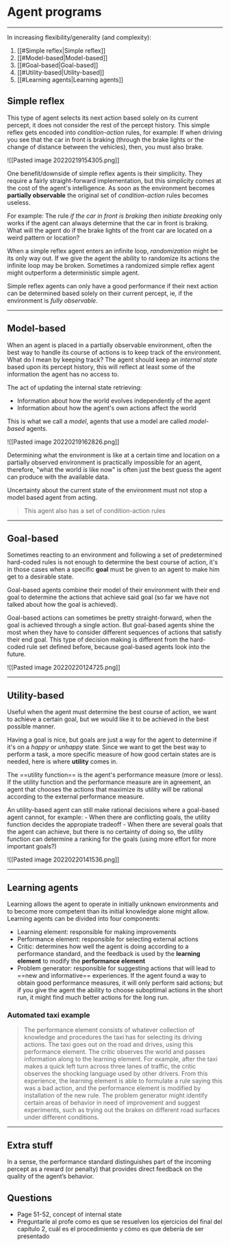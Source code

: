 # Agent programs
---

In increasing flexibility/generality (and complexity):
1. [[#Simple reflex|Simple reflex]]
1. [[#Model-based|Model-based]]
1. [[#Goal-based|Goal-based]]
1. [[#Utility-based|Utility-based]]
1. [[#Learning agents|Learning agents]]

## Simple reflex

This type of agent selects its next action based solely on its current percept, it does not consider the rest of the percept history. This simple reflex gets encoded into _condition-action_ rules, for example: If when driving you see that the car in front is braking (through the brake lights or the change of distance between the vehicles), then, you must also brake.

![[Pasted image 20220219154305.png]]

One benefit/downside of simple reflex agents is their simplicity. They require a fairly straight-forward implementation, but this simplicity comes at the cost of the agent's intelligence. As soon as the environment becomes **partially observable** the original set of _condition-action_ rules becomes useless. 

For example: The rule _if the car in front is braking then initiate breaking_ only works if the agent can always determine that the car in front is braking. What will the agent do if the brake lights of the front car are located on a weird pattern or location?

When a simple reflex agent enters an infinite loop, _randomization_ might be its only way out. If we give the agent the ability to randomize its actions the infinite loop may be broken. Sometimes a randomized simple reflex agent might outperform a deterministic simple agent.

Simple reflex agents can only have a good performance if their next action can be determined based solely on their current percept, ie, if the environment is _fully observable_.

---

## Model-based

When an agent is placed in a partially observable environment, often the best way to handle its course of actions is to keep track of the environment. What do I mean by keeping track? The agent should keep an _internal state_ based upon its percept history, this will reflect at least some of the information the agent has no access to.

The act of updating the internal state retrieving:
- Information about how the world evolves independently of the agent
- Information about how the agent's own actions affect the world

This is what we call a _model_, agents that use a model are called _model-based_ agents.

![[Pasted image 20220219162826.png]]

Determining what the environment is like at a certain time and location on a partially observed environment is practically impossible for an agent, therefore, "what the world _is_ like now" is often just the best guess the agent can produce with the available data.

Uncertainty about the current state of the environment must not stop a model based agent from acting.

> This agent also has a set of condition-action rules

---

## Goal-based

Sometimes reacting to an environment and following a set of predetermined hard-coded rules is not enough to determine the best course of action, it's in those cases when a specific **goal** must be given to an agent to make him get to a desirable state.

Goal-based agents combine their model of their environment with their end goal to determine the actions that achieve said goal (so far we have not talked about how the goal is achieved).

Goal-based actions can sometimes be pretty straight-forward, when the goal is achieved through a single action. But goal-based agents shine the most when they have to consider different sequences of actions that satisfy their end goal. This type of decision making is different from the hard-coded rule set defined before, because goal-based agents look into the future.

![[Pasted image 20220220124725.png]]

---

## Utility-based

Useful when the agent must determine the best course of action, we want to achieve a certain goal, but we would like it to be achieved in the best possible manner.

Having a goal is nice, but goals are just a way for the agent to determine if it's on a _happy_ or _unhappy_ state. Since we want to get the best way to perform a task, a more specific measure of how good certain states are is needed, here is where **utility** comes in.

The ==utility function== is the agent's performance measure (more or less). If the utility function and the performance measure are in agreement, an agent that chooses the actions that maximize its utility will be rational according to the external performance measure.

An utility-based agent can still make rational decisions where a goal-based agent cannot, for example:
	- When there are conflicting goals, the utility function decides the appropiate tradeoff
	- When there are several goals that the agent can achieve, but there is no certainty of doing so, the utility function can determine a ranking for the goals (using more effort for more important goals?)

![[Pasted image 20220220141536.png]]

---

## Learning agents

Learning allows the agent to operate in initially unknown environments and to become more competent than its initial knowledge alone might allow. Learning agents can be divided into four components:

- Learning element: responsible for making improvements
- Performance element: responsible for selecting external actions
- Critic: determines how well the agent is doing according to a performance standard, and the feedback is used by the **learning element** to modify the **performance element**
- Problem generator: responsible for suggesting actions that will lead to ==new and informative== experiences. If the agent found a way to obtain good performance measures, it will only perform said actions; but if you give the agent the ability to choose suboptimal actions in the short run, it might find much better actions for the long run.

### Automated taxi example

> The performance element consists of whatever collection of knowledge and procedures the taxi has for selecting its driving actions. The taxi goes out on the road and drives, using this performance element. The critic observes the world and passes information along to the learning element. For example, after the taxi makes a quick left turn across three lanes of traffic, the critic observes the shocking language used by other drivers. From this experience, the learning element is able to formulate a rule saying this was a bad action, and the performance  element is modified by installation of the new rule. The problem generator might identify certain areas of behavior in need of improvement and suggest experiments, such as trying out the brakes on different road surfaces under different conditions.


---

## Extra stuff

In a sense, the performance standard distinguishes part of the incoming percept as a reward (or penalty) that provides direct feedback on the quality of the agent’s behavior.

## Questions

- Page 51-52, concept of internal state
- Preguntarle al profe como es que se resuelven los ejercicios del final del capítulo 2, cuál es el procedimiento y cómo es que debería de ser presentado